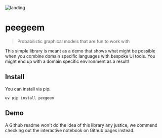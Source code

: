 
![landing](https://user-images.githubusercontent.com/1019791/222645884-fd88cd66-3dd0-4b6e-98f4-65586040e538.png)

# peegeem

> Probabilistic graphical models that are fun to work with <br>

This simple library is meant as a demo that shows what might be possible when you combine domain specific languages with bespoke UI tools. You might end up with a domain specific environment as a result!

## Install

You can install via pip.

```
uv pip install peegeem
```

## Demo 

A Github readme won't do the idea of this library any justice, we commend checking out the interactive notebook on Github pages instead. 
